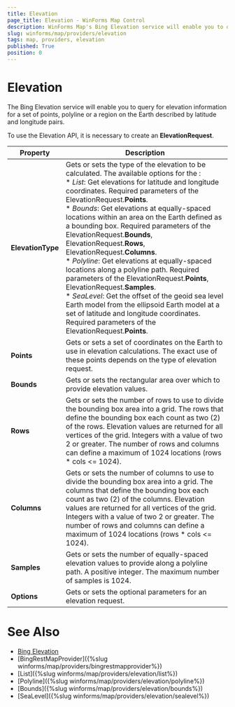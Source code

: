 ```yaml
---
title: Elevation
page_title: Elevation - WinForms Map Control
description: WinForms Map's Bing Elevation service will enable you to query for elevation information for a set of points, polyline or a region on the Earth described by latitude and longitude pairs.
slug: winforms/map/providers/elevation
tags: map, providers, elevation
published: True
position: 0 
---
```


# Elevation

The Bing Elevation service will enable you to query for elevation information for a set of points, polyline or a region on the Earth described by latitude and longitude pairs.

To use the Elevation API, it is necessary to create an __ElevationRequest__.

|Property|Description|
|----|----|
|__ElevationType__|Gets or sets the type of the elevation to be calculated. The available options for the :<br>* *List*: Get elevations for latitude and longitude coordinates. Required parameters of the ElevationRequest.__Points__.<br> * *Bounds*: Get elevations at equally-spaced locations within an area on the Earth defined as a bounding box. Required parameters of the ElevationRequest.__Bounds__, ElevationRequest.__Rows__, ElevationRequest.__Columns__.<br> * *Polyline*: Get elevations at equally-spaced locations along a polyline path. Required parameters of the ElevationRequest.__Points__, ElevationRequest.__Samples__.<br> * *SeaLevel*: Get the offset of the geoid sea level Earth model from the ellipsoid Earth model at a set of latitude and longitude coordinates. Required parameters of the ElevationRequest.__Points__.|
|__Points__|Gets or sets a set of coordinates on the Earth to use in elevation calculations. The exact use of these points depends on the type of elevation request.|
|__Bounds__|Gets or sets the rectangular area over which to provide elevation values.|
|__Rows__|Gets or sets the number of rows to use to divide the bounding box area into a grid. The rows that define the bounding box each count as two (2) of the rows. Elevation values are returned for all vertices of the grid. Integers with a value of two 2 or greater. The number of rows and columns can define a maximum of 1024 locations (rows * cols &lt;= 1024).|
|__Columns__|Gets or sets the number of columns to use to divide the bounding box area into a grid. The columns that define the bounding box each count as two (2) of the columns. Elevation values are returned for all vertices of the grid. Integers with a value of two 2 or greater. The number of rows and columns can define a maximum of 1024 locations (rows * cols &lt;= 1024).|
|__Samples__|Gets or sets the number of equally-spaced elevation values to provide along a polyline path. A positive integer. The maximum number of samples is 1024.|
|__Options__|Gets or sets the optional parameters for an elevation request.|

# See Also
* [Bing Elevation](https://msdn.microsoft.com/en-us/library/jj158961.aspx)
* [BingRestMapProvider]({%slug winforms/map/providers/bingrestmapprovider%})
* [List]({%slug winforms/map/providers/elevation/list%})
* [Polyline]({%slug winforms/map/providers/elevation/polyline%})
* [Bounds]({%slug winforms/map/providers/elevation/bounds%})
* [SeaLevel]({%slug winforms/map/providers/elevation/sealevel%})